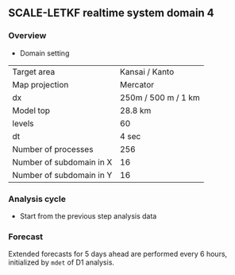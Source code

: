 ## SCALE-LETKF realtime system domain 4
### Overview

* Domain setting  

| | | 
| --- | --- |
| Target area | Kansai / Kanto |
| Map projection | Mercator |
| dx | 250m / 500 m / 1 km | 
| Model top | 28.8 km |
| levels | 60 |
| dt | 4 sec |
| Number of processes | 256 |
| Number of subdomain in X | 16 |
| Number of subdomain in Y | 16 |

### Analysis cycle

* Start from the previous step analysis data 

### Forecast 

Extended forecasts for 5 days ahead are performed every 6 hours, initialized by `mdet` of D1 analysis. 
